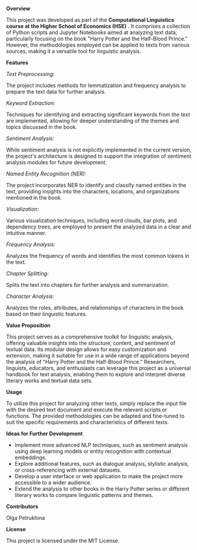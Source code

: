 **Overview**

This project was developed as part of the **Computational Linguistics course at the Higher School of Economics (HSE)** . It comprises a collection of Python scripts and Jupyter Notebooks aimed at analyzing text data, particularly focusing on the book "Harry Potter and the Half-Blood Prince." However, the methodologies employed can be applied to texts from various sources, making it a versatile tool for linguistic analysis.

**Features**

*Text Preprocessing:*

The project includes methods for lemmatization and frequency analysis to prepare the text data for further analysis.

*Keyword Extraction:*

Techniques for identifying and extracting significant keywords from the text are implemented, allowing for deeper understanding of the themes and topics discussed in the book.

*Sentiment Analysis:*

While sentiment analysis is not explicitly implemented in the current version, the project's architecture is designed to support the integration of sentiment analysis modules for future development.

*Named Entity Recognition (NER):*

The project incorporates NER to identify and classify named entities in the text, providing insights into the characters, locations, and organizations mentioned in the book.

*Visualization:*

Various visualization techniques, including word clouds, bar plots, and dependency trees, are employed to present the analyzed data in a clear and intuitive manner.

*Frequency Analysis:*

Analyzes the frequency of words and identifies the most common tokens in the text.

*Chapter Splitting:* 

Splits the text into chapters for further analysis and summarization.

*Character Analysis:*

Analyzes the roles, attributes, and relationships of characters in the book based on their linguistic features.

**Value Proposition**

This project serves as a comprehensive toolkit for linguistic analysis, offering valuable insights into the structure, content, and sentiment of textual data. Its modular design allows for easy customization and extension, making it suitable for use in a wide range of applications beyond the analysis of "Harry Potter and the Half-Blood Prince." Researchers, linguists, educators, and enthusiasts can leverage this project as a universal handbook for text analysis, enabling them to explore and interpret diverse literary works and textual data sets.

**Usage**

To utilize this project for analyzing other texts, simply replace the input file with the desired text document and execute the relevant scripts or functions. The provided methodologies can be adapted and fine-tuned to suit the specific requirements and characteristics of different texts.

**Ideas for Further Development**
- Implement more advanced NLP techniques, such as sentiment analysis using deep learning models or entity recognition with contextual embeddings.
- Explore additional features, such as dialogue analysis, stylistic analysis, or cross-referencing with external datasets.
- Develop a user interface or web application to make the project more accessible to a wider audience.
- Extend the analysis to other books in the Harry Potter series or different literary works to compare linguistic patterns and themes.

**Contributors**

Olga Petrukhina

**License**

This project is licensed under the MIT License.
